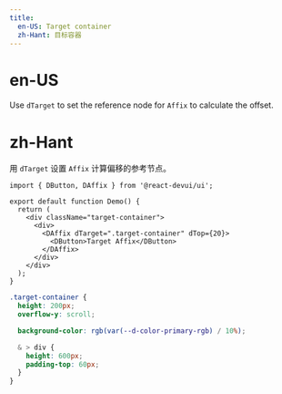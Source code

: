 ```yaml
---
title:
  en-US: Target container
  zh-Hant: 目标容器
---
```


# en-US

Use `dTarget` to set the reference node for `Affix` to calculate the offset.

# zh-Hant

用 `dTarget` 设置 `Affix` 计算偏移的参考节点。

```tsx
import { DButton, DAffix } from '@react-devui/ui';

export default function Demo() {
  return (
    <div className="target-container">
      <div>
        <DAffix dTarget=".target-container" dTop={20}>
          <DButton>Target Affix</DButton>
        </DAffix>
      </div>
    </div>
  );
}
```

```scss
.target-container {
  height: 200px;
  overflow-y: scroll;

  background-color: rgb(var(--d-color-primary-rgb) / 10%);

  & > div {
    height: 600px;
    padding-top: 60px;
  }
}
```
